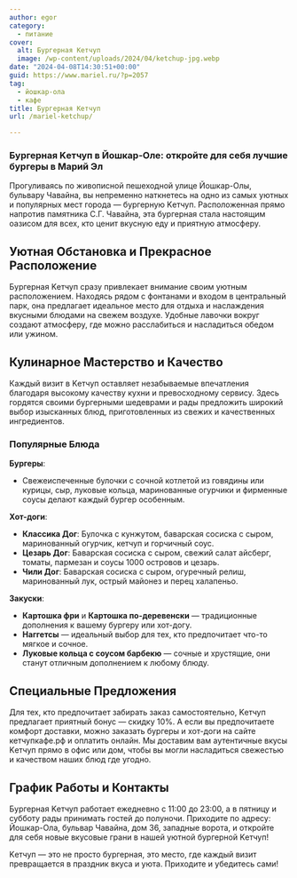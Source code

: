 ```yaml
---
author: egor
category:
  - питание
cover:
  alt: Бургерная Kетчуп
  image: /wp-content/uploads/2024/04/ketchup-jpg.webp
date: "2024-04-08T14:30:51+00:00"
guid: https://www.mariel.ru/?p=2057
tag:
  - йошкар-ола
  - кафе
title: Бургерная Kетчуп
url: /mariel-ketchup/

---
```

### Бургерная Kетчуп в Йошкар-Оле: откройте для себя лучшие бургеры в Марий Эл

Прогуливаясь по живописной пешеходной улице Йошкар-Олы, бульвару Чавайна, вы непременно наткнетесь на одно из самых уютных и популярных мест города — бургерную Kетчуп. Расположенная прямо напротив памятника С.Г. Чавайна, эта бургерная стала настоящим оазисом для всех, кто ценит вкусную еду и приятную атмосферу.

## Уютная Обстановка и Прекрасное Расположение

Бургерная Kетчуп сразу привлекает внимание своим уютным расположением. Находясь рядом с фонтанами и входом в центральный парк, она предлагает идеальное место для отдыха и наслаждения вкусными блюдами на свежем воздухе. Удобные лавочки вокруг создают атмосферу, где можно расслабиться и насладиться обедом или ужином.

## Кулинарное Мастерство и Качество

Каждый визит в Kетчуп оставляет незабываемые впечатления благодаря высокому качеству кухни и превосходному сервису. Здесь гордятся своими бургерными шедеврами и рады предложить широкий выбор изысканных блюд, приготовленных из свежих и качественных ингредиентов.

### Популярные Блюда

 **Бургеры**:

- Свежеиспеченные булочки с сочной котлетой из говядины или курицы, сыр, луковые кольца, маринованные огурчики и фирменные соусы делают каждый бургер особенным.

**Хот-доги**:

- **Классика Дог**: Булочка с кунжутом, баварская сосиска с сыром, маринованный огурчик, кетчуп и горчичный соус.
- **Цезарь Дог**: Баварская сосиска с сыром, свежий салат айсберг, томаты, пармезан и соусы 1000 островов и цезарь.
- **Чили Дог**: Баварская сосиска с сыром, огуречный релиш, маринованный лук, острый майонез и перец халапеньо.

**Закуски**:

- **Картошка фри** и **Картошка по-деревенски** — традиционные дополнения к вашему бургеру или хот-догу.
- **Наггетсы** — идеальный выбор для тех, кто предпочитает что-то мягкое и сочное.
- **Луковые кольца с соусом барбекю** — сочные и хрустящие, они станут отличным дополнением к любому блюду.

## Специальные Предложения

Для тех, кто предпочитает забирать заказ самостоятельно, Kетчуп предлагает приятный бонус — скидку 10%. А если вы предпочитаете комфорт доставки, можно заказать бургеры и хот-доги на сайте кетчупкафе.рф и оплатить онлайн. Мы доставим вам аутентичные вкусы Kетчуп прямо в офис или дом, чтобы вы могли насладиться свежестью и качеством наших блюд где угодно.

## График Работы и Контакты

Бургерная Kетчуп работает ежедневно с 11:00 до 23:00, а в пятницу и субботу рады принимать гостей до полуночи. Приходите по адресу: Йошкар-Ола, бульвар Чавайна, дом 36, западные ворота, и откройте для себя новые вкусовые грани в нашей уютной бургерной Kетчуп!

Kетчуп — это не просто бургерная, это место, где каждый визит превращается в праздник вкуса и уюта. Приходите и убедитесь сами!

